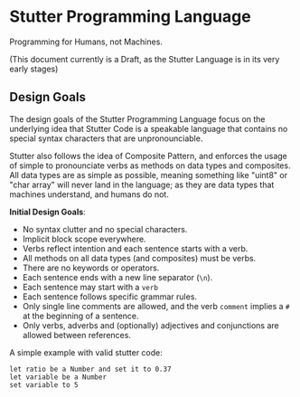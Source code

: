 # Stutter Programming Language

Programming for Humans, not Machines.

(This document currently is a Draft, as the Stutter Language is in its very early stages)


## Design Goals

The design goals of the Stutter Programming Language focus on the underlying idea that Stutter Code
is a speakable language that contains no special syntax characters that are unpronounciable.

Stutter also follows the idea of Composite Pattern, and enforces the usage of simple to pronounciate
verbs as methods on data types and composites. All data types are as simple as possible, meaning
something like "uint8" or "char array" will never land in the language; as they are data types that
machines understand, and humans do not.


**Initial Design Goals**:

- No syntax clutter and no special characters.
- Implicit block scope everywhere.
- Verbs reflect intention and each sentence starts with a verb.
- All methods on all data types (and composites) must be verbs.
- There are no keywords or operators.
- Each sentence ends with a new line separator (`\n`).
- Each sentence may start with a `verb`
- Each sentence follows specific grammar rules.
- Only single line comments are allowed, and the verb `comment` implies a `#` at the beginning of a sentence.
- Only verbs, adverbs and (optionally) adjectives and conjunctions are allowed between references.

A simple example with valid stutter code:

```stutter
let ratio be a Number and set it to 0.37
let variable be a Number
set variable to 5

comment add is a method on the Number data type
add 12.0 to variable

comment all methods accept multiple parameters via the and conjunction
multiply variable with ratio and 1.5

comment results of methods can be redirected with the to preposition
print variable to standard output

comment generic calls can be done with the call verb
call log on console with variable and ratio


if variable is greater than 2 then

	if variable is greater than 2.5 then
		call log on console with this is an example
	else if variable is lower than 2.5 then
		call alert on console with this is another example
	else
		call log on console with foo bar
	end

end


let examples be a Number Array
set examples to 1, 3, 7 and 9

set index 0 on examples to 4
push 3 to examples


comment whatever is the string representation of examples
let whatever be a String
join examples to whatever

comment copy is the string copy of examples
let copy be a String Array
split whatever to copy


for each examples as key and value do

	let temp be value
	add 5 to value
	divide value by 1.76

	if temp is greater than 5 then
		break
	else
		call log on console with temp
	end

end
```


## Implementation Goals

TBD

